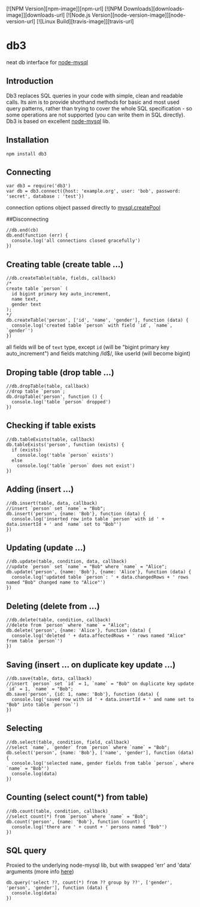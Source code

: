 [![NPM Version][npm-image]][npm-url]
[![NPM Downloads][downloads-image]][downloads-url]
[![Node.js Version][node-version-image]][node-version-url]
[![Linux Build][travis-image]][travis-url]

# db3
neat db interface for [node-mysql](https://github.com/felixge/node-mysql)

## Introduction
Db3 replaces SQL queries in your code with simple, clean and readable calls. Its aim is to provide shorthand methods for basic and most used query patterns, rather than trying to cover the whole SQL specification - so some operations are not supported (you can write them in SQL directly). Db3 is based on excellent [node-mysql](https://github.com/felixge/node-mysql) lib.

## Installation
```
npm install db3
```

## Connecting
```
var db3 = require('db3')
var db = db3.connect({host: 'example.org', user: 'bob', password: 'secret', database : 'test'})
```
connection options object passed directly to [mysql.createPool](https://github.com/felixge/node-mysql#establishing-connections)

##Disconnecting
```
//db.end(cb)
db.end(function (err) {
  console.log('all connections closed gracefully')
})
```
## Creating table (create table ...)
```
//db.createTable(table, fields, callback)
/*
create table `person` (
  id bigint primary key auto_increment,
  name text,
  gender text
);
*/
db.createTable('person', ['id', 'name', 'gender'], function (data) {
  console.log('created table `person` with field `id`, `name`, `gender`')
})
```
all fields will be of `text` type, except `id` (will be "bigint primary key auto_increment") and fields matching /Id$/, like userId (will become bigint)

## Droping table (drop table ...)
```
//db.dropTable(table, callback)
//drop table `person`;
db.dropTable('person', function () {
  console.log('table `person` dropped')
})
```

## Checking if table exists
```
//db.tableExists(table, callback)
db.tableExists('person', function (exists) {
  if (exists)
    console.log('table `person` exists')
  else
    console.log('table `person` does not exist')
})
```

## Adding (insert ...)
```
//db.insert(table, data, callback)
//insert `person` set `name` = "Bob";
db.insert('person', {name: 'Bob'}, function (data) {
  console.log('inserted row into table `person` with id ' + data.insertId + ' and `name` set to "Bob"')
})
```

## Updating (update ...)
```
//db.update(table, condition, data, callback)
//update `person` set `name` = "Bob" where `name` = "Alice";
db.update('person', {name: 'Bob'}, {name: 'Alice'}, function (data) {
  console.log('updated table `person`: ' + data.changedRows + ' rows named "Bob" changed name to "Alice"')
})
```

## Deleting (delete from ...)
```
//db.delete(table, condition, callback)
//delete from `person` where `name` = "Alice";
db.delete('person', {name: 'Alice'}, function (data) {
  console.log('deleted ' + data.affectedRows + ' rows named "Alice" from table `person`')
})
```

## Saving (insert ... on duplicate key update ...)
```
//db.save(table, data, callback)
//insert `person` set `id` = 1, `name` = "Bob" on duplicate key update `id` = 1, `name` = "Bob";
db.save('person', {id: 1, name: 'Bob'}, function (data) {
  console.log('saved row with id ' + data.insertId + ' and name set to "Bob" into table `person`')
})
```

## Selecting
```
//db.select(table, condition, field, callback)
//select `name`, `gender` from `person` where `name` = "Bob";
db.select('person', {name: 'Bob'}, ['name', 'gender'], function (data) {
  console.log('selected name, gender fields from table `person`, where `name` = "Bob"')
  console.log(data)
})
```

## Counting (select count(*) from table)
```
//db.count(table, condition, callback)
//select count(*) from `person` where `name` = "Bob";
db.count('person', {name: 'Bob'}, function (count) {
  console.log('there are ' + count + ' persons named "Bob"')  
})
```

## SQL query
Proxied to the underlying node-mysql lib, but with swapped 'err' and 'data' arguments (more info [here](https://github.com/felixge/node-mysql#performing-queries))
```
db.query('select ??, count(*) from ?? group by ??', ['gender', 'person', 'gender'], function (data) {
  console.log(data)
})
```
